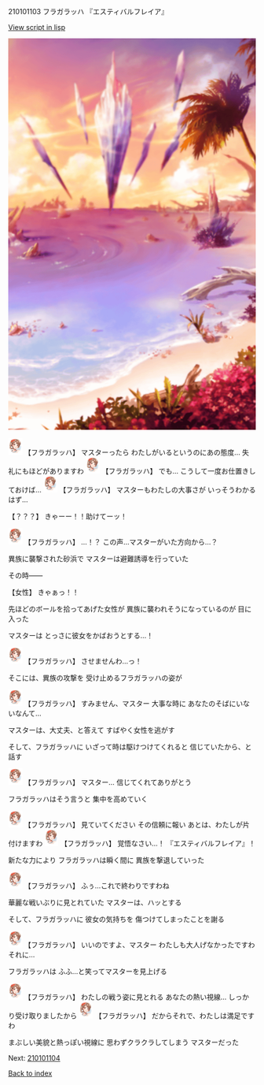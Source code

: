 210101103 フラガラッハ 『エスティバルフレイア』

[View script in lisp](../scripts/210101103.txt)

![sea_beach_evening.png](../images/backgrounds/sea_beach_evening.png)

<img src="../images/units/2101011.png" alt="2101011.png" height="34"/>
【フラガラッハ】
マスターったら
わたしがいるというのにあの態度…
失礼にもほどがありますわ

<img src="../images/units/2101011.png" alt="2101011.png" height="34"/>
【フラガラッハ】
でも…
こうして一度お仕置きしておけば…

<img src="../images/units/2101011.png" alt="2101011.png" height="34"/>
【フラガラッハ】
マスターもわたしの大事さが
いっそうわかるはず…

【？？？】
きゃーー！！助けてーッ！

<img src="../images/units/2101011.png" alt="2101011.png" height="34"/>
【フラガラッハ】
…！？
この声…マスターがいた方向から…？

異族に襲撃された砂浜で
マスターは避難誘導を行っていた

その時――

【女性】
きゃぁっ！！

先ほどのボールを拾ってあげた女性が
異族に襲われそうになっているのが
目に入った

マスターは
とっさに彼女をかばおうとする…！

<img src="../images/units/2101011.png" alt="2101011.png" height="34"/>
【フラガラッハ】
させませんわ…っ！

そこには、異族の攻撃を
受け止めるフラガラッハの姿が

<img src="../images/units/2101011.png" alt="2101011.png" height="34"/>
【フラガラッハ】
すみません、マスター
大事な時に
あなたのそばにいないなんて…

マスターは、大丈夫、と答えて
すばやく女性を逃がす

そして、フラガラッハに
いざって時は駆けつけてくれると
信じていたから、と話す

<img src="../images/units/2101011.png" alt="2101011.png" height="34"/>
【フラガラッハ】
マスター…
信じてくれてありがとう

フラガラッハはそう言うと
集中を高めていく

<img src="../images/units/2101011.png" alt="2101011.png" height="34"/>
【フラガラッハ】
見ていてください
その信頼に報い
あとは、わたしが片付けますわ

<img src="../images/units/2101011.png" alt="2101011.png" height="34"/>
【フラガラッハ】
覚悟なさい…！
『エスティバルフレイア』！

新たな力により
フラガラッハは瞬く間に
異族を撃退していった

<img src="../images/units/2101011.png" alt="2101011.png" height="34"/>
【フラガラッハ】
ふぅ…これで終わりですわね

華麗な戦いぶりに見とれていた
マスターは、ハッとする

そして、フラガラッハに
彼女の気持ちを
傷つけてしまったことを謝る

<img src="../images/units/2101011.png" alt="2101011.png" height="34"/>
【フラガラッハ】
いいのですよ、マスター
わたしも大人げなかったですわ
それに…

フラガラッハは
ふふ…と笑ってマスターを見上げる

<img src="../images/units/2101011.png" alt="2101011.png" height="34"/>
【フラガラッハ】
わたしの戦う姿に見とれる
あなたの熱い視線…
しっかり受け取りましたから

<img src="../images/units/2101011.png" alt="2101011.png" height="34"/>
【フラガラッハ】
だからそれで、わたしは満足ですわ

まぶしい美貌と熱っぽい視線に
思わずクラクラしてしまう
マスターだった


Next: [210101104](210101104.md)

[Back to index](index.md)
